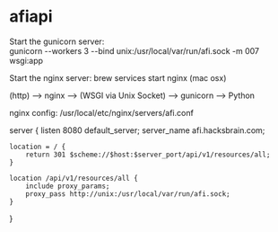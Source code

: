 # afiapi

Start the gunicorn server:  
    gunicorn --workers 3 --bind unix:/usr/local/var/run/afi.sock -m 007 wsgi:app

Start the nginx server:
    brew services start nginx (mac osx)

(http) --> nginx --> (WSGI via Unix Socket) --> gunicorn --> Python

nginx config: /usr/local/etc/nginx/servers/afi.conf

server {
    listen 8080 default_server;
    server_name afi.hacksbrain.com;

    location = / {
        return 301 $scheme://$host:$server_port/api/v1/resources/all;
    }

    location /api/v1/resources/all {
        include proxy_params;
        proxy_pass http://unix:/usr/local/var/run/afi.sock;
    }
}
